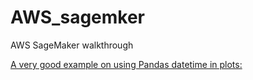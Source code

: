 # AWS_sagemker
AWS SageMaker walkthrough

[A very good example on using Pandas datetime in plots:](/xgboost/bikerental_data_preparation)

